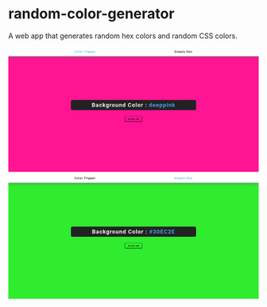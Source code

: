 # random-color-generator

A web app that generates random hex colors and random CSS colors.

<img src="https://github.com/RealAbdurRehman/random-color-generator/blob/main/Preview2.png?raw=true" />
<img src="https://github.com/RealAbdurRehman/random-color-generator/blob/main/Preview1.png?raw=true" />
